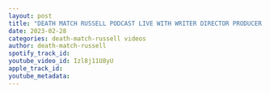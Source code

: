 ```yaml
---
layout: post
title: "DEATH MATCH RUSSELL PODCAST LIVE WITH WRITER DIRECTOR PRODUCER AND FX ARTIST ANTHONY PIERCE"
date: 2023-02-28
categories: death-match-russell videos
author: death-match-russell
spotify_track_id: 
youtube_video_id: Izl8j11U8yU
apple_track_id: 
youtube_metadata: 
---
```

